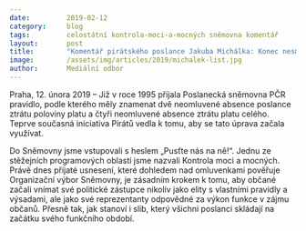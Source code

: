 ```yaml
---
date:         2019-02-12
category:     blog
tags:         celostátní kontrola-moci-a-mocných sněmovna komentář
layout:       post
title:        "Komentář pirátského poslance Jakuba Michálka: Konec nesmyslných výhod a výsad, prosadili jsme kontrolu omluvenek poslanců"
image:        /assets/img/articles/2019/michalek-list.jpg
author:       Mediální odbor
---
```


Praha, 12. února 2019 – Již v roce 1995 přijala Poslanecká sněmovna PČR pravidlo, podle kterého měly znamenat dvě neomluvené absence poslance ztrátu poloviny platu a čtyři neomluvené absence ztrátu platu celého. Teprve současná iniciativa Pirátů vedla k tomu, aby se tato úprava začala využívat.

Do Sněmovny jsme vstupovali s heslem „Pusťte nás na ně!“. Jednu ze stěžejních programových oblastí jsme nazvali Kontrola moci a mocných. Právě dnes přijaté usnesení, které dohledem nad omluvenkami pověřuje Organizační výbor Sněmovny, je zásadním krokem k tomu, aby občané začali vnímat své politické zástupce nikoliv jako elity s vlastními pravidly a výsadami, ale jako své reprezentanty odpovědné za výkon funkce v zájmu občanů. Přesně tak, jak stanoví i slib, který všichni poslanci skládají na začátku svého funkčního období.
